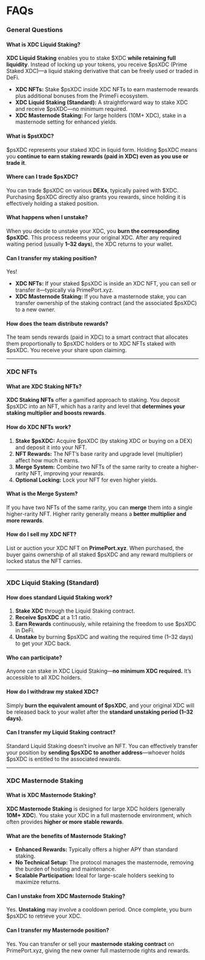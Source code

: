 # FAQs

### General Questions

#### What is XDC Liquid Staking?

**XDC Liquid Staking** enables you to stake $XDC **while retaining full liquidity**. Instead of locking up your tokens, you receive $psXDC (Prime Staked XDC)—a liquid staking derivative that can be freely used or traded in DeFi.

* **XDC NFTs:** Stake $psXDC inside XDC NFTs to earn masternode rewards plus additional bonuses from the PrimeFi ecosystem.
* **XDC Liquid Staking (Standard):** A straightforward way to stake XDC and receive $psXDC—no minimum required.
* **XDC Masternode Staking:** For large holders (10M+ XDC), stake in a masternode setting for enhanced yields.

#### What is $pstXDC?

$psXDC represents your staked XDC in liquid form. Holding $psXDC means you **continue to earn staking rewards (paid in XDC) even as you use or trade it**.

#### Where can I trade $psXDC?

You can trade $psXDC on various **DEXs**, typically paired with $XDC. Purchasing $psXDC directly also grants you rewards, since holding it is effectively holding a staked position.

#### What happens when I unstake?

When you decide to unstake your XDC, you **burn the corresponding $psXDC**. This process redeems your original XDC. After any required waiting period (usually **1–32 days**), the XDC returns to your wallet.

#### Can I transfer my staking position?

Yes!

* **XDC NFTs:** If your staked $psXDC is inside an XDC NFT, you can sell or transfer it—typically via PrimePort.xyz.
* **XDC Masternode Staking:** If you have a masternode stake, you can transfer ownership of the staking contract (and the associated $psXDC) to a new owner.

#### How does the team distribute rewards?

The team sends rewards (paid in XDC) to a smart contract that allocates them proportionally to $psXDC holders or to XDC NFTs staked with $psXDC. You receive your share upon claiming.

***

### XDC NFTs

#### What are XDC Staking NFTs?

**XDC Staking NFTs** offer a gamified approach to staking. You deposit $psXDC into an NFT, which has a rarity and level that **determines your staking multiplier and boosts rewards**.

#### How do XDC NFTs work?

1. **Stake $psXDC:** Acquire $psXDC (by staking XDC or buying on a DEX) and deposit it into your NFT.
2. **NFT Rewards:** The NFT’s base rarity and upgrade level (multiplier) affect how much it earns.
3. **Merge System:** Combine two NFTs of the same rarity to create a higher-rarity NFT, improving your rewards.
4. **Optional Locking:** Lock your NFT for even higher yields.

#### What is the Merge System?

If you have two NFTs of the same rarity, you can **merge** them into a single higher-rarity NFT. Higher rarity generally means a **better multiplier and more rewards**.

#### How do I sell my XDC NFT?

List or auction your XDC NFT on **PrimePort.xyz**. When purchased, the buyer gains ownership of all staked $psXDC and any reward multipliers or locked status the NFT carries.

***

### XDC Liquid Staking (Standard)

#### How does standard Liquid Staking work?

1. **Stake XDC** through the Liquid Staking contract.
2. **Receive $psXDC** at a 1:1 ratio.
3. **Earn Rewards** continuously, while retaining the freedom to use $psXDC in DeFi.
4. **Unstake** by burning $psXDC and waiting the required time (1–32 days) to get your XDC back.

#### Who can participate?

Anyone can stake in XDC Liquid Staking—**no minimum XDC required.** It’s accessible to all XDC holders.

#### How do I withdraw my staked XDC?

Simply **burn the equivalent amount of $psXDC**, and your original XDC will be released back to your wallet after the **standard unstaking period (1–32 days).**

#### Can I transfer my Liquid Staking contract?

Standard Liquid Staking doesn’t involve an NFT. You can effectively transfer your position by **sending $psXDC to another address**—whoever holds $psXDC is entitled to the associated rewards.

***

### XDC Masternode Staking

#### What is XDC Masternode Staking?

**XDC Masternode Staking** is designed for large XDC holders (generally **10M+ XDC**). You stake your XDC in a full masternode environment, which often provides **higher or more stable rewards**.

#### What are the benefits of Masternode Staking?

* **Enhanced Rewards:** Typically offers a higher APY than standard staking.
* **No Technical Setup:** The protocol manages the masternode, removing the burden of hosting and maintenance.
* **Scalable Participation:** Ideal for large-scale holders seeking to maximize returns.

#### Can I unstake from XDC Masternode Staking?

Yes. **Unstaking** may involve a cooldown period. Once complete, you burn $psXDC to retrieve your XDC.

#### Can I transfer my Masternode position?

Yes. You can transfer or sell your **masternode staking contract** on PrimePort.xyz, giving the new owner full masternode rights and rewards.
